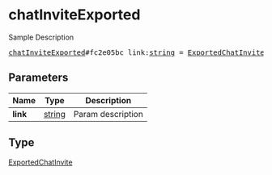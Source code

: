 # chatInviteExported

Sample Description

<pre>
<a href="../constructor/chatInviteExported.md">chatInviteExported</a>#fc2e05bc link:<a href="../type/string.md">string</a> = <a href="../type/ExportedChatInvite.md">ExportedChatInvite</a>;</pre>
## Parameters

| Name | Type | Description |
|------|:----:|-------------|
| **link** | <a href="../type/string.md">string</a> | Param description |

## Type

<a href="../type/ExportedChatInvite.md">ExportedChatInvite</a>
